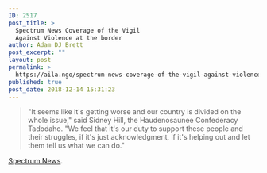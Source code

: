 ```yaml
---
ID: 2517
post_title: >
  Spectrum News Coverage of the Vigil
  Against Violence at the border
author: Adam DJ Brett
post_excerpt: ""
layout: post
permalink: >
  https://aila.ngo/spectrum-news-coverage-of-the-vigil-against-violence-at-the-border/
published: true
post_date: 2018-12-14 15:31:23
---
```

<!-- wp:quote -->
<blockquote class="wp-block-quote"><p>"It seems like it's getting worse and our country is divided on the whole issue," said Sidney Hill, the Haudenosaunee Confederacy Tadodaho. "We feel that it's our duty to support these people and their struggles, if it's just acknowledgment, if it's helping out and let them tell us what we can do."</p></blockquote>
<!-- /wp:quote -->

<!-- wp:paragraph -->
<p><a href="https://spectrumlocalnews.com/nys/central-ny/news/2018/12/01/vigil-against-violence-at-the-border?cid=share_fb&amp;fbclid=IwAR05kY5HBssE0wZ6ce3ODJLucoQkcyKtUHDirTxahOJWqnG28wLHCNbTGnE">Spectrum News</a>.</p>
<!-- /wp:paragraph -->